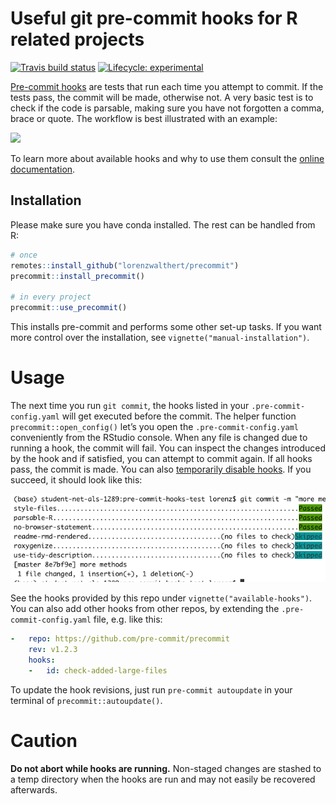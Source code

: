 
<!-- README.md is generated from README.Rmd. Please edit that file -->

# Useful git pre-commit hooks for R related projects

<!-- badges: start -->

[![Travis build
status](https://travis-ci.org/lorenzwalthert/pre-commit-hooks.svg?branch=master)](https://travis-ci.org/lorenzwalthert/precommit)
[![Lifecycle:
experimental](https://img.shields.io/badge/lifecycle-experimental-orange.svg)](https://www.tidyverse.org/lifecycle/#experimental)
<!-- badges: end -->

[Pre-commit hooks](https://pre-commit.com) are tests that run each time
you attempt to commit. If the tests pass, the commit will be made,
otherwise not. A very basic test is to check if the code is parsable,
making sure you have not forgotten a comma, brace or quote. The workflow
is best illustrated with an example:

![](https://media.giphy.com/media/Z9KJUt3zRYfhUDmLXG/giphy.gif)

To learn more about available hooks and why to use them consult the
[online
documentation](https://lorenzwalthert.github.io/precommit/index.html).

## Installation

Please make sure you have conda installed. The rest can be handled from
R:

``` r
# once
remotes::install_github("lorenzwalthert/precommit")
precommit::install_precommit()

# in every project
precommit::use_precommit()
```

This installs pre-commit and performs some other set-up tasks. If you
want more control over the installation, see
`vignette("manual-installation")`.

# Usage

The next time you run `git commit`, the hooks listed in your
`.pre-commit-config.yaml` will get executed before the commit. The
helper function `precommit::open_config()` let’s you open the
`.pre-commit-config.yaml` conveniently from the RStudio console. When
any file is changed due to running a hook, the commit will fail. You can
inspect the changes introduced by the hook and if satisfied, you can
attempt to commit again. If all hooks pass, the commit is made. You can
also [temporarily disable
hooks](https://pre-commit.com/#temporarily-disabling-hooks). If you
succeed, it should look like this:

![](man/figures/screenshot.png)<!-- -->

See the hooks provided by this repo under `vignette("available-hooks")`.
You can also add other hooks from other repos, by extending the
`.pre-commit-config.yaml` file, e.g. like this:

``` yaml
-   repo: https://github.com/pre-commit/precommit
    rev: v1.2.3
    hooks: 
    -   id: check-added-large-files
```

To update the hook revisions, just run `pre-commit autoupdate` in your
terminal of `precommit::autoupdate()`.

# Caution

**Do not abort while hooks are running.** Non-staged changes are stashed
to a temp directory when the hooks are run and may not easily be
recovered afterwards.
